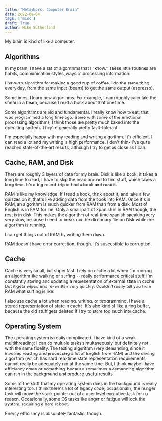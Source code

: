 ```yaml
---
title: "Metaphors: Computer Brain"
date: 2022-06-04
tags: ['misc']
draft: True
author: Mike Sutherland
---
```


My brain is kind of like a computer.

## Algorithms

In my brain, I have a set of algorithms that I "know." These little routines are habits, communication styles, ways of processing information:

I have an algorithm for making a good cup of coffee. I do the same thing every day, from the same input (beans) to get the same output (espresso).

Sometimes, I learn new algorithms. For example, I can roughly calculate the shear in a beam, because I read a book about that one time.

Some algorithms are old and fundamental. I really know how to eat; that was programmed a long time ago. Same with some of the emotional processing algorithms, I think those are pretty much baked into the operating system. They're generally pretty fault-tolerant.

I'm especially happy with my reading and writing algorithm. It's efficient. I can read a lot and my writing is high performance. I don't think I've quite reached state-of-the-art results, although I try to get as close as I can.

## Cache, RAM, and Disk

There are roughly 3 layers of data for my brain. Disk is like a book; it takes a long time to read, I have to skip the head around to find stuff, which takes a long time. It's a big round-trip to find a book and read it.

RAM is like my knowledge. If I read a book, think about it, and take a few quizzes on it, that's like adding data from the book into RAM. Once it's in RAM, an algorithm is much quicker from RAM than from a disk. Most of English is in RAM for me. Only a small part of Spanish is in RAM though, the rest is in disk. This makes the algorithm of real-time spanish speaking very very slow, because I need to break out the dictionary file on Disk while the algorithm is running.

I can get things out of RAM by writing them down.

RAM doesn't have error correction, though. It's susceptible to corruption.

## Cache

Cache is very small, but super fast. I rely on cache a lot when I'm running an algorithm like walking or surfing -- really performance critical stuff. I'm constantly storing and updating a representation of external state in cache. But it gets wiped and re-written very quickly. Couldn't really tell you from RAM what surfing is like.

I also use cache a lot when reading, writing, or programming. I have a stored representation of state in cache. It's also kind of like a ring buffer, because the old stuff gets deleted if I try to store too much into cache.

## Operating System

The operating system is really complicated. I have kind of a weak multithreading; I can do multiple tasks simultaneously, but definitely not with the same fidelity. The texting algorithm (very demanding, since it involves reading and processing a lot of English from RAM) and the driving algorithm (which has hard real-time state representation requirements) cannot really be adequately run at the same time. But, I think maybe I have efficiency cores or something, because sometimes a demanding algorithm can run in the background and produce useful results.

Some of the stuff that my operating system does in the background is really interesting too. I think there's a lot of legacy code; occasionally, the hunger task will move the stack pointer out of a user level executive task for no reason. Occasionally, some OS tasks like anger or fatigue will lock the system, requiring a hard reboot.

Energy efficiency is absolutely fantastic, though. 